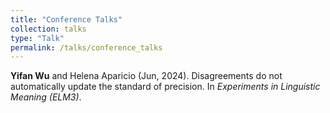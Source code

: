 ```yaml
---
title: "Conference Talks"
collection: talks
type: "Talk"
permalink: /talks/conference_talks
---
```


**Yifan Wu** and Helena Aparicio (Jun, 2024). Disagreements do not automatically update the standard of precision. In *Experiments in Linguistic Meaning (ELM3)*.
